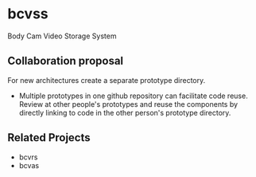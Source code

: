 bcvss
=====

Body Cam Video Storage System

Collaboration proposal
-----------------------

For new architectures create a separate prototype directory.

- Multiple prototypes in one github repository can facilitate code reuse. Review at other people's prototypes and reuse the components by directly linking to code in the other person's prototype directory.

Related Projects
----------------
* bcvrs
* bcvas
